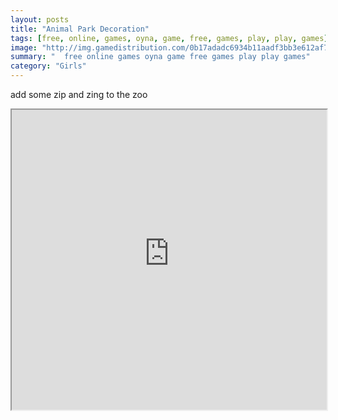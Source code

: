 ```yaml
---
layout: posts
title: "Animal Park Decoration"
tags: [free, online, games, oyna, game, free, games, play, play, games]
image: "http://img.gamedistribution.com/0b17adadc6934b11aadf3bb3e612af78.jpg"
summary: "  free online games oyna game free games play play games"
category: "Girls"
---
```


add some zip and zing to the zoo

<iframe width="100%" height="480px;" src="http://flash.gamedistribution.com?game=0b17adadc6934b11aadf3bb3e612af78"></iframe>